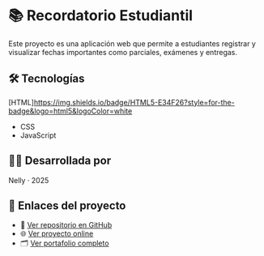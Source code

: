 # 📚 Recordatorio Estudiantil

Este proyecto es una aplicación web que permite a estudiantes registrar y visualizar fechas importantes como parciales, exámenes y entregas.

## 🛠 Tecnologías 
[HTML]https://img.shields.io/badge/HTML5-E34F26?style=for-the-badge&logo=html5&logoColor=white
- CSS
- JavaScript

## 👩‍💻 Desarrollada por
Nelly · 2025

## 🔗 Enlaces del proyecto

- 📂 [Ver repositorio en GitHub](http://github.com/NellyBurgos)
- 🌐 [Ver proyecto online](https://nellyburgos.github.io/recordatorio-estudiantil/)
- 🗂 [Ver portafolio completo](https://portafolio-nelly.netlify.app/)

